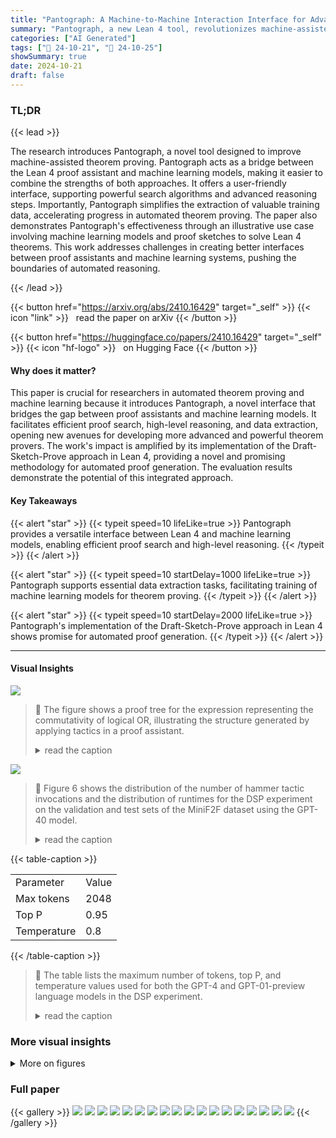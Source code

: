 ```yaml
---
title: "Pantograph: A Machine-to-Machine Interaction Interface for Advanced Theorem Proving, High Level Reasoning, and Data Extraction in Lean 4"
summary: "Pantograph, a new Lean 4 tool, revolutionizes machine-assisted theorem proving by offering a seamless interface for integrating machine learning models and proof assistants, enabling more efficient an..."
categories: ["AI Generated"]
tags: ["🔖 24-10-21", "🤗 24-10-25"]
showSummary: true
date: 2024-10-21
draft: false
---
```


### TL;DR


{{< lead >}}

The research introduces Pantograph, a novel tool designed to improve machine-assisted theorem proving.  Pantograph acts as a bridge between the Lean 4 proof assistant and machine learning models, making it easier to combine the strengths of both approaches.  It offers a user-friendly interface, supporting powerful search algorithms and advanced reasoning steps.  Importantly, Pantograph simplifies the extraction of valuable training data, accelerating progress in automated theorem proving. The paper also demonstrates Pantograph's effectiveness through an illustrative use case involving machine learning models and proof sketches to solve Lean 4 theorems.  This work addresses challenges in creating better interfaces between proof assistants and machine learning systems, pushing the boundaries of automated reasoning.

{{< /lead >}}


{{< button href="https://arxiv.org/abs/2410.16429" target="_self" >}}
{{< icon "link" >}} &nbsp; read the paper on arXiv
{{< /button >}}

{{< button href="https://huggingface.co/papers/2410.16429" target="_self" >}}
{{< icon "hf-logo" >}} &nbsp; on Hugging Face
{{< /button >}}

#### Why does it matter?
This paper is crucial for researchers in automated theorem proving and machine learning because it introduces Pantograph, a novel interface that bridges the gap between proof assistants and machine learning models.  It facilitates efficient proof search, high-level reasoning, and data extraction, opening new avenues for developing more advanced and powerful theorem provers.  The work's impact is amplified by its implementation of the Draft-Sketch-Prove approach in Lean 4, providing a novel and promising methodology for automated proof generation.  The evaluation results demonstrate the potential of this integrated approach.
#### Key Takeaways

{{< alert "star" >}}
{{< typeit speed=10 lifeLike=true >}} Pantograph provides a versatile interface between Lean 4 and machine learning models, enabling efficient proof search and high-level reasoning. {{< /typeit >}}
{{< /alert >}}

{{< alert "star" >}}
{{< typeit speed=10 startDelay=1000 lifeLike=true >}} Pantograph supports essential data extraction tasks, facilitating training of machine learning models for theorem proving. {{< /typeit >}}
{{< /alert >}}

{{< alert "star" >}}
{{< typeit speed=10 startDelay=2000 lifeLike=true >}} Pantograph's implementation of the Draft-Sketch-Prove approach in Lean 4 shows promise for automated proof generation. {{< /typeit >}}
{{< /alert >}}

------
#### Visual Insights



![](figures/figures_5_0.png)

> 🔼 The figure shows a proof tree for the expression representing the commutativity of logical OR, illustrating the structure generated by applying tactics in a proof assistant.
> <details>
> <summary>read the caption</summary>
> Fig. 1: A proof tree for Expression (1)
> </details>





![](charts/charts_14_0.png)

> 🔼 Figure 6 shows the distribution of the number of hammer tactic invocations and the distribution of runtimes for the DSP experiment on the validation and test sets of the MiniF2F dataset using the GPT-40 model.
> <details>
> <summary>read the caption</summary>
> Fig. 6: Hammer invocations and runtimes of DSP on the validation and test sets of MiniF2F using the GPT-40 model. The name of the legend refers to the dataset split (validation or test) and the number of sketches used to solve the dataset split.
> </details>





{{< table-caption >}}
<table id='4' style='font-size:16px'><tr><td>Parameter</td><td>Value</td></tr><tr><td>Max tokens</td><td>2048</td></tr><tr><td>Top P</td><td>0.95</td></tr><tr><td>Temperature</td><td>0.8</td></tr></table>{{< /table-caption >}}

> 🔼 The table lists the maximum number of tokens, top P, and temperature values used for both the GPT-4 and GPT-01-preview language models in the DSP experiment.
> <details>
> <summary>read the caption</summary>
> Table 1: LLM parameters for DSP Experiment
> </details>



### More visual insights

<details>
<summary>More on figures
</summary>


![](figures/figures_7_0.png)

> 🔼 The figure illustrates the system architecture of Pantograph, showing how machine learning agents and human operators interact with the Lean 4 kernel via different interfaces.
> <details>
> <summary>read the caption</summary>
> Fig. 2: System architecture of Pantograph. A solid arrow indicates that the component at the arrow source calls functions in the component that is the arrow's target. A human operator interacts with Lean 4's kernel via the IDE, but a machine learning agent can interact via one of Pantograph's interfaces.
> </details>



![](figures/figures_7_1.png)

> 🔼 The figure shows the call hierarchy of functions in Pantograph during the execution of a tactic, indicating the Lean 4 monad each function runs in.
> <details>
> <summary>read the caption</summary>
> Fig. 3: Call hierarchy in Pantograph during the execution of a normal tactic. The text on the right indicates the Lean 4 monad each function runs in.
> </details>



![](figures/figures_10_0.png)

> 🔼 The figure illustrates how a goal becomes dormant in Pantograph when using manual tree search and how to bring it back into scope using the goal.continue command.
> <details>
> <summary>read the caption</summary>
> Fig. 4: 2 becomes dormant after a tactic is applied to 1. It must be brought back into scope with goal.continue before the proof can finish. The ellipses (...) are plalceholders for some combination of tactics which eventually solves the descendant of 1
> </details>



![](figures/figures_11_0.png)

> 🔼 The figure illustrates the workflow of metavariable coupling in Pantograph, showing how goals are solved sequentially and how dormant goals are handled.
> <details>
> <summary>read the caption</summary>
> Fig. 5: In this diagram, rectangular boxes are proof states, and circles are goals. Each proof state has 0 or more goals. A state with no goals is considered solved. If all descendant goals of a state become solved, the state itself becomes solved.
> </details>



</details>




### Full paper

{{< gallery >}}
<img src="paper_images/1.png" class="grid-w50 md:grid-w33 xl:grid-w25" />
<img src="paper_images/2.png" class="grid-w50 md:grid-w33 xl:grid-w25" />
<img src="paper_images/3.png" class="grid-w50 md:grid-w33 xl:grid-w25" />
<img src="paper_images/4.png" class="grid-w50 md:grid-w33 xl:grid-w25" />
<img src="paper_images/5.png" class="grid-w50 md:grid-w33 xl:grid-w25" />
<img src="paper_images/6.png" class="grid-w50 md:grid-w33 xl:grid-w25" />
<img src="paper_images/7.png" class="grid-w50 md:grid-w33 xl:grid-w25" />
<img src="paper_images/8.png" class="grid-w50 md:grid-w33 xl:grid-w25" />
<img src="paper_images/9.png" class="grid-w50 md:grid-w33 xl:grid-w25" />
<img src="paper_images/10.png" class="grid-w50 md:grid-w33 xl:grid-w25" />
<img src="paper_images/11.png" class="grid-w50 md:grid-w33 xl:grid-w25" />
<img src="paper_images/12.png" class="grid-w50 md:grid-w33 xl:grid-w25" />
<img src="paper_images/13.png" class="grid-w50 md:grid-w33 xl:grid-w25" />
<img src="paper_images/14.png" class="grid-w50 md:grid-w33 xl:grid-w25" />
<img src="paper_images/15.png" class="grid-w50 md:grid-w33 xl:grid-w25" />
<img src="paper_images/16.png" class="grid-w50 md:grid-w33 xl:grid-w25" />
<img src="paper_images/17.png" class="grid-w50 md:grid-w33 xl:grid-w25" />
<img src="paper_images/18.png" class="grid-w50 md:grid-w33 xl:grid-w25" />
{{< /gallery >}}